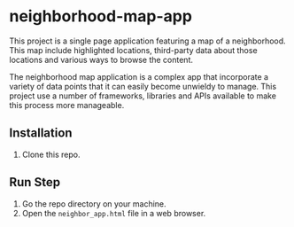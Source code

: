 # neighborhood-map-app
This project is a single page application featuring a map of a neighborhood. This map include highlighted locations, third-party data about those locations and various ways to browse the content.

The neighborhood map application is a complex app that  incorporate a variety of data points that it can easily become unwieldy to manage. This project use a number of frameworks, libraries and APIs available to make this process more manageable.

## Installation
1. Clone this repo.

## Run Step
1. Go the repo directory on your machine.
2. Open the `neighbor_app.html` file in a web browser.
